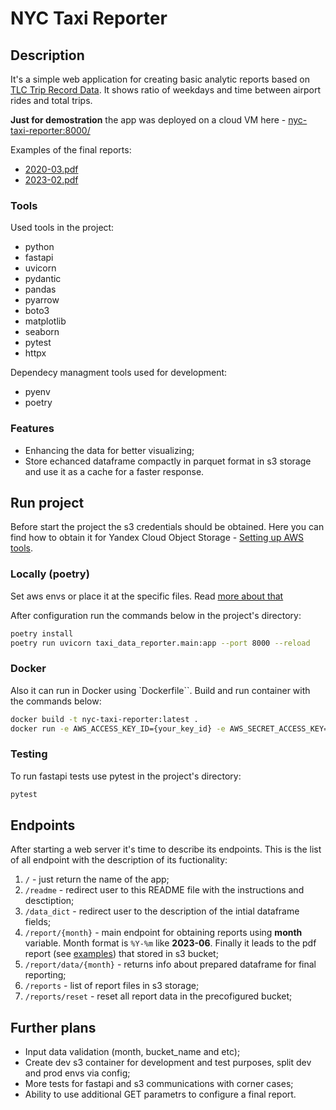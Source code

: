 # NYC Taxi Reporter

## Description

It's a simple web application for creating basic analytic reports based on [TLC Trip Record Data](https://www.nyc.gov/site/tlc/about/tlc-trip-record-data.page). It shows ratio of weekdays and time between airport rides and total trips.

**Just for demostration** the app was deployed on a cloud VM here - [nyc-taxi-reporter:8000/](http://51.250.121.158:8000/)

Examples of the final reports:

- [2020-03.pdf](https://github.com/shevelsm/nyc-taxi-automated-reports/blob/master/examples/2020-03.pdf)
- [2023-02.pdf](https://github.com/shevelsm/nyc-taxi-automated-reports/blob/master/examples/2023-02.pdf)

### Tools

Used tools in the project:

- python
- fastapi
- uvicorn
- pydantic
- pandas
- pyarrow
- boto3
- matplotlib
- seaborn
- pytest
- httpx

Dependecy managment tools used for development:

- pyenv
- poetry

### Features

- Enhancing the data for better visualizing;
- Store echanced dataframe compactly in parquet format in s3 storage and use it as a cache for a faster response.

## Run project

Before start the project the s3 credentials should be obtained. Here you can find how to obtain it for Yandex Cloud Object Storage -
[Setting up AWS tools](https://cloud.yandex.com/en-ru/docs/ydb/docapi/tools/aws-setup).

### Locally (poetry)

Set aws envs or place it at the specific files. Read [more about that](https://cloud.yandex.com/en-ru/docs/storage/tools/boto#setup)

After configuration run the commands below in the project's directory:

``` bash
poetry install
poetry run uvicorn taxi_data_reporter.main:app --port 8000 --reload
```

### Docker

Also it can run in Docker using `Dockerfile``. Build and run container with the commands below:

``` bash
docker build -t nyc-taxi-reporter:latest .
docker run -e AWS_ACCESS_KEY_ID={your_key_id} -e AWS_SECRET_ACCESS_KEY={your_access_key} nyc-taxi-reporter:latest
```

### Testing

To run fastapi tests use pytest in the project's directory:

``` bash
pytest
```

## Endpoints

After starting a web server it's time to describe its endpoints. This is the list of all endpoint with the description of its fuctionality:

1. `/` - just return the name of the app;
2. `/readme` - redirect user to this README file with the instructions and desctiption;
3. `/data_dict` - redirect user to the description of the intial dataframe fields;
4. `/report/{month}` - main endpoint for obtaining reports using **month** variable. Month format is `%Y-%m` like **2023-06**.  Finally it leads to the pdf report (see [examples](https://github.com/shevelsm/nyc-taxi-automated-reports/tree/master/examples)) that stored in s3 bucket;
5. `/report/data/{month}` - returns info about prepared dataframe for final reporting;
6. `/reports` - list of report files in s3 storage;
7. `/reports/reset` - reset all report data in the precofigured bucket;

## Further plans

- Input data validation (month, bucket_name and etc);
- Create dev s3 container for development and test purposes, split dev and prod envs via config;
- More tests for fastapi and s3 communications with corner cases;
- Ability to use additional GET parametrs to configure a final report.
